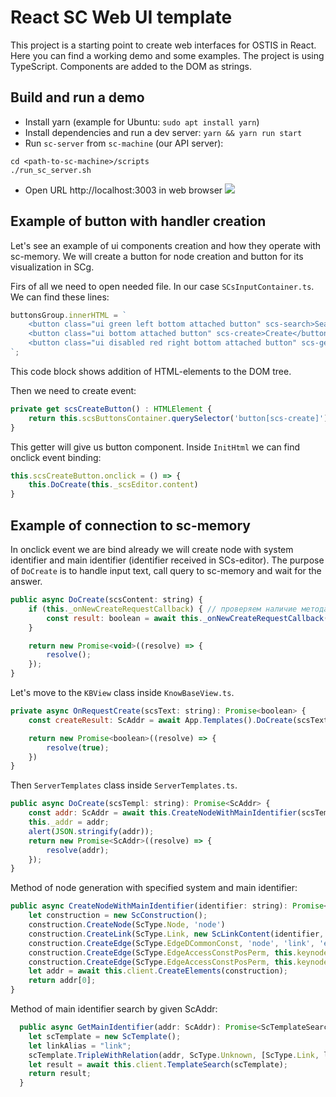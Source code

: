 # React SC Web UI template
This project is a starting point to create web interfaces for OSTIS in React. Here you can find a working demo and some examples. The project is using TypeScript. Components are added to the DOM as strings.


## Build and run a demo
- Install yarn (example for Ubuntu: `sudo apt install yarn`)
- Install dependencies and run a dev server: `yarn && yarn run start`
- Run `sc-server` from `sc-machine` (our API server): 
```
cd <path-to-sc-machine>/scripts
./run_sc_server.sh
```
- Open URL http://localhost:3003 in web browser
![](https://i.imgur.com/wibISSV.png)

## Example of button with handler creation
Let's see an example of ui components creation and how they operate with sc-memory.
We will create a button for node creation and button for its visualization in SCg.

Firs of all we need to open needed file. In our case `SCsInputContainer.ts`. We can find these lines:
```js
buttonsGroup.innerHTML = `
    <button class="ui green left bottom attached button" scs-search>Search</button>
    <button class="ui bottom attached button" scs-create>Create</button>
    <button class="ui disabled red right bottom attached button" scs-generate>Generate</button>
`;
```

This code block shows addition of HTML-elements to the DOM tree.

Then we need to create event:
```js
private get scsCreateButton() : HTMLElement {
    return this.scsButtonsContainer.querySelector('button[scs-create]');
}
```

This getter will give us button component. Inside `InitHtml` we can find onclick event binding:
```js
this.scsCreateButton.onclick = () => {
    this.DoCreate(this._scsEditor.content)
}
```

## Example of connection to sc-memory
In onclick event we are bind already we will create node with system identifier and main identifier (identifier received in SCs-editor).
The purpose of `DoCreate` is to handle input text, call query to sc-memory and wait for the answer.

```js
public async DoCreate(scsContent: string) {
    if (this._onNewCreateRequestCallback) { // проверяем наличие метода с запросом
        const result: boolean = await this._onNewCreateRequestCallback(scsContent); // call the method and pass input text to it
    }

    return new Promise<void>((resolve) => {
        resolve();
    });
}
```

Let's move to the `KBView` class inside `KnowBaseView.ts`.

```js
private async OnRequestCreate(scsText: string): Promise<boolean> {
    const createResult: ScAddr = await App.Templates().DoCreate(scsText);

    return new Promise<boolean>((resolve) => {
        resolve(true);
    })
}
```

Then `ServerTemplates` class inside `ServerTemplates.ts`.

```js
public async DoCreate(scsTempl: string): Promise<ScAddr> {
    const addr: ScAddr = await this.CreateNodeWithMainIdentifier(scsTempl);
    this._addr = addr;
    alert(JSON.stringify(addr));
    return new Promise<ScAddr>((resolve) => {
        resolve(addr);
    });
}
```

Method of node generation with specified system and main identifier:
```js
public async CreateNodeWithMainIdentifier(identifier: string): Promise<ScAddr> {
    let construction = new ScConstruction();
    construction.CreateNode(ScType.Node, 'node')
    construction.CreateLink(ScType.Link, new ScLinkContent(identifier, ScLinkContentType.String), 'link')
    construction.CreateEdge(ScType.EdgeDCommonConst, 'node', 'link', 'edge')
    construction.CreateEdge(ScType.EdgeAccessConstPosPerm, this.keynodes.kNrelMainIdtf, 'edge');
    construction.CreateEdge(ScType.EdgeAccessConstPosPerm, this.keynodes.kNrelSysIdtf, 'edge');
    let addr = await this.client.CreateElements(construction);
    return addr[0];
}
```
Method of main identifier search by given ScAddr:

```js
  public async GetMainIdentifier(addr: ScAddr): Promise<ScTemplateSearchResult> {
    let scTemplate = new ScTemplate();
    let linkAlias = "link";
    scTemplate.TripleWithRelation(addr, ScType.Unknown, [ScType.Link, linkAlias], ScType.Unknown, this.keynodes.kNrelMainIdtf);
    let result = await this.client.TemplateSearch(scTemplate);
    return result;
  }
```
